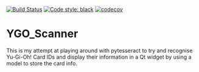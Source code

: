 [![Build Status](https://travis-ci.com/rerpha/YGO_Scanner.svg?token=fNqfGbHRMcWZpmSsWXkL&branch=master)](https://travis-ci.com/rerpha/YGO_Scanner)
[![Code style: black](https://img.shields.io/badge/code%20style-black-000000.svg)](https://github.com/python/black)
[![codecov](https://codecov.io/gh/rerpha/YGO_Scanner/branch/master/graph/badge.svg)](https://codecov.io/gh/rerpha/YGO_Scanner)

# YGO_Scanner

This is my attempt at playing around with pytesseract to try and recognise Yu-Gi-Oh! Card IDs and display their information in a Qt widget by using a model to store the card info. 
